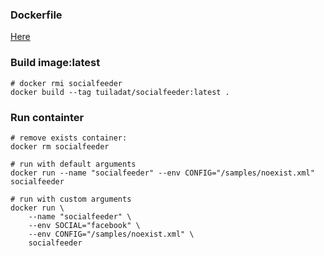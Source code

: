 ### Dockerfile
[Here](Dockerfile)

### Build image:latest
```
# docker rmi socialfeeder
docker build --tag tuiladat/socialfeeder:latest .
```

### Run containter
```
# remove exists container:
docker rm socialfeeder

# run with default arguments
docker run --name "socialfeeder" --env CONFIG="/samples/noexist.xml" socialfeeder

# run with custom arguments
docker run \
    --name "socialfeeder" \
    --env SOCIAL="facebook" \
    --env CONFIG="/samples/noexist.xml" \
    socialfeeder
```

